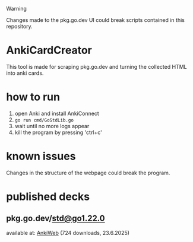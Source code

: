 > [!Warning]
> Changes made to the pkg.go.dev UI could break scripts contained in this repository.

# AnkiCardCreator

This tool is made for scraping pkg.go.dev and turning the collected HTML into anki cards.

# how to run
1. open Anki and install AnkiConnect
2. `go run cmd/GoStdLib.go`
3. wait until no more logs appear
4. kill the program by pressing 'ctrl+c'

# known issues
Changes in the structure of the webpage could break the program.

# published decks

## pkg.go.dev/std@go1.22.0
available at: [AnkiWeb](https://ankiweb.net/shared/info/1050662530) (724 downloads, 23.6.2025)

